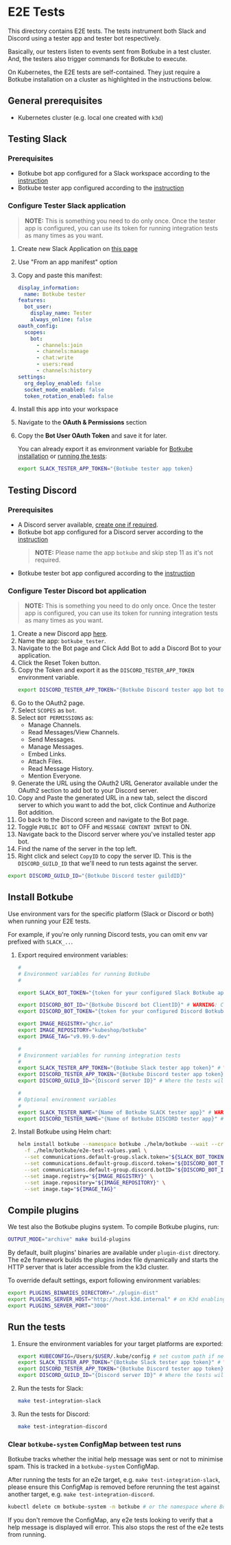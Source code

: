 # E2E Tests

This directory contains E2E tests. The tests instrument both Slack and Discord using a tester app and tester bot respectively.

Basically, our testers listen to events sent from Botkube in a test cluster. And, the testers also trigger commands for Botkube to execute.

On Kubernetes, the E2E tests are self-contained. They just require a Botkube installation on a cluster as highlighted in the instructions below.

## General prerequisites

- Kubernetes cluster (e.g. local one created with `k3d`)

## Testing Slack

### Prerequisites

- Botkube bot app configured for a Slack workspace according to the [instruction](https://docs.botkube.io/0.15/installation/slack/)
- Botkube tester app configured according to the [instruction](#configure-tester-slack-application)

### Configure Tester Slack application

> **NOTE:** This is something you need to do only once. Once the tester app is configured, you can use its token for running integration tests as many times as you want.

1. Create new Slack Application on [this page](https://api.slack.com/apps)
2. Use "From an app manifest" option
3. Copy and paste this manifest:

    ```yaml
    display_information:
      name: Botkube tester
    features:
      bot_user:
        display_name: Tester
        always_online: false
    oauth_config:
      scopes:
        bot:
          - channels:join
          - channels:manage
          - chat:write
          - users:read
          - channels:history
    settings:
      org_deploy_enabled: false
      socket_mode_enabled: false
      token_rotation_enabled: false
    ```

4. Install this app into your workspace
5. Navigate to the **OAuth & Permissions** section
6. Copy the **Bot User OAuth Token** and save it for later.

   You can already export it as environment variable for [Botkube installation](#install-botkube) or [running the tests](#run-the-tests):

   ```bash
   export SLACK_TESTER_APP_TOKEN="{Botkube tester app token}
   ```

## Testing Discord

### Prerequisites

- A Discord server available, [create one if required](https://support.discord.com/hc/en-us/articles/204849977-How-do-I-create-a-server-).
- Botkube bot app configured for a Discord server according to the [instruction](https://docs.botkube.io/installation/discord/#install-botkube-to-the-discord-server)
  > **NOTE:** Please name the app `botkube` and skip step 11 as it's not required.
- Botkube tester bot app configured according to the [instruction](#configure-tester-discord-bot-application)

### Configure Tester Discord bot application

> **NOTE:** This is something you need to do only once. Once the tester app is configured, you can use its token for running integration tests as many times as you want.

1. Create a new Discord app [here](https://discordapp.com/developers/applications).
2. Name the app: `botkube_tester`.
3. Navigate to the Bot page and Click Add Bot to add a Discord Bot to your application.
4. Click the Reset Token button.
5. Copy the Token and export it as the `DISCORD_TESTER_APP_TOKEN` environment variable.
   ```bash
   export DISCORD_TESTER_APP_TOKEN="{Botkube Discord tester app bot token}"
   ```
6. Go to the OAuth2 page.
7. Select `SCOPES` as `bot`.
8. Select `BOT PERMISSIONS` as:
   - Manage Channels.
   - Read Messages/View Channels.
   - Send Messages.
   - Manage Messages.
   - Embed Links.
   - Attach Files.
   - Read Message History.
   - Mention Everyone.
9. Generate the URL using the OAuth2 URL Generator available under the OAuth2 section to add bot to your Discord server.
10. Copy and Paste the generated URL in a new tab, select the discord server to which you want to add the bot, click Continue and Authorize Bot addition.
11. Go back to the Discord screen and navigate to the Bot page.
12. Toggle `PUBLIC BOT` to OFF and `MESSAGE CONTENT INTENT` to ON.
13. Navigate back to the Discord server where you've installed tester app bot.
14. Find the name of the server in the top left.
15. Right click and select `CopyID` to copy the server ID. This is the `DISCORD_GUILD_ID` that we'll need to run tests against the server.
   ```bash
   export DISCORD_GUILD_ID="{Botkube Discord tester guildID}"
   ```

## Install Botkube

Use environment vars for the specific platform (Slack or Discord or both) when running your E2E tests.

For example, if you're only running Discord tests, you can omit env var prefixed with `SLACK_..`.

1. Export required environment variables:

    ```bash
    #
    # Environment variables for running Botkube
    #

    export SLACK_BOT_TOKEN="{token for your configured Slack Botkube app}" # WARNING: Token for Botkube Slack bot, not the Tester!

    export DISCORD_BOT_ID="{Botkube Discord bot ClientID}" # WARNING: ClientID for Botkube Discord bot, not the Tester bot!
    export DISCORD_BOT_TOKEN="{token for your configured Discord Botkube bot}" # WARNING: Token for Botkube Discord bot, not the Tester!

    export IMAGE_REGISTRY="ghcr.io"
    export IMAGE_REPOSITORY="kubeshop/botkube"
    export IMAGE_TAG="v9.99.9-dev"

    #
    # Environment variables for running integration tests
    #
    export SLACK_TESTER_APP_TOKEN="{Botkube Slack tester app token}" # WARNING: Token for Tester, not the Botkube Slack bot!
    export DISCORD_TESTER_APP_TOKEN="{Botkube Discord tester app token}" # WARNING: Token for Tester, not the Botkube Discord bot!
    export DISCORD_GUILD_ID="{Discord server ID}" # Where the tests will

    #
    # Optional environment variables
    #
    export SLACK_TESTER_NAME="{Name of Botkube SLACK tester app}" # WARNING: tester name defaults to `tester` when a name is not provided for local test runs!
    export DISCORD_TESTER_NAME="{Name of Botkube DISCORD tester app}" # WARNING: tester name defaults to `tester` when a name is not provided for local test runs!
    ```

2. Install Botkube using Helm chart:

    ```bash
    helm install botkube --namespace botkube ./helm/botkube --wait --create-namespace \
      -f ./helm/botkube/e2e-test-values.yaml \
      --set communications.default-group.slack.token="${SLACK_BOT_TOKEN}" \
      --set communications.default-group.discord.token="${DISCORD_BOT_TOKEN}" \
      --set communications.default-group.discord.botID="${DISCORD_BOT_ID}" \
      --set image.registry="${IMAGE_REGISTRY}" \
      --set image.repository="${IMAGE_REPOSITORY}" \
      --set image.tag="${IMAGE_TAG}"
    ```

## Compile plugins

We test also the Botkube plugins system. To compile Botkube plugins, run:

```bash
OUTPUT_MODE="archive" make build-plugins
```

By default, built plugins' binaries are available under `plugin-dist` directory. The e2e framework builds the plugins index file dynamically and starts the HTTP server that is later accessible from the k3d cluster.

To override default settings, export following environment variables:

```bash
export PLUGINS_BINARIES_DIRECTORY="./plugin-dist"
export PLUGINS_SERVER_HOST="http://host.k3d.internal" # on K3d enabling you to access your host system by referring to it as host.k3d.internal
export PLUGINS_SERVER_PORT="3000"
```

## Run the tests

1. Ensure the environment variables for your target platforms are exported:

    ```bash
    export KUBECONFIG=/Users/$USER/.kube/config # set custom path if necessary
    export SLACK_TESTER_APP_TOKEN="{Botkube Slack tester app token}" # WARNING: Token for Tester, not the Botkube Slack bot!
    export DISCORD_TESTER_APP_TOKEN="{Botkube Discord tester app token}" # WARNING: Token for Tester, not the Botkube Discord bot!
    export DISCORD_GUILD_ID="{Discord server ID}" # Where the tests will
    ```

2. Run the tests for Slack:
    ```bash
    make test-integration-slack
    ```
3. Run the tests for Discord:

    ```bash
    make test-integration-discord
    ```

### Clear `botkube-system` ConfigMap between test runs

Botkube tracks whether the initial help message was sent or not to minimise spam. This is tracked in a `botkube-system` ConfigMap.

After running the tests for an e2e target, e.g. `make test-integration-slack`, please ensure this ConfigMap is removed before rerunning the test against another target, e.g. `make test-integration-discord`.

```bash
kubectl delete cm botkube-system -n botkube # or the namespace where Botkube is installed
```

If you don't remove the ConfigMap, any e2e tests looking to verify that a help message is displayed will error. This also stops the rest of the e2e tests from running.

